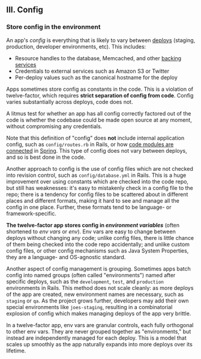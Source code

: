 ## III. Config
### Store config in the environment

An app's *config* is everything that is likely to vary between [deploys](/codebase) (staging, production, developer environments, etc).  This includes:

* Resource handles to the database, Memcached, and other [backing services](/backing-services)
* Credentials to external services such as Amazon S3 or Twitter
* Per-deploy values such as the canonical hostname for the deploy

Apps sometimes store config as constants in the code.  This is a violation of twelve-factor, which requires **strict separation of config from code**.  Config varies substantially across deploys, code does not.

A litmus test for whether an app has all config correctly factored out of the code is whether the codebase could be made open source at any moment, without compromising any credentials.

Note that this definition of "config" does **not** include internal application config, such as `config/routes.rb` in Rails, or how [code modules are connected](http://static.springsource.org/spring/docs/2.5.x/reference/beans.html) in [Spring](http://www.springsource.org/).  This type of config does not vary between deploys, and so is best done in the code.

Another approach to config is the use of config files which are not checked into revision control, such as `config/database.yml` in Rails.  This is a huge improvement over using constants which are checked into the code repo, but still has weaknesses: it's easy to mistakenly check in a config file to the repo; there is a tendency for config files to be scattered about in different places and different formats, making it hard to see and manage all the config in one place.  Further, these formats tend to be language- or framework-specific.

**The twelve-factor app stores config in *environment variables*** (often shortened to *env vars* or *env*).  Env vars are easy to change between deploys without changing any code; unlike config files, there is little chance of them being checked into the code repo accidentally; and unlike custom config files, or other config mechanisms such as Java System Properties, they are a language- and OS-agnostic standard.

Another aspect of config management is grouping.  Sometimes apps batch config into named groups (often called "environments") named after specific deploys, such as the `development`, `test`, and `production` environments in Rails.  This method does not scale cleanly: as more deploys of the app are created, new environment names are necessary, such as `staging` or `qa`.  As the project grows further, developers may add their own special environments like `joes-staging`, resulting in a combinatorial explosion of config which makes managing deploys of the app very brittle.

In a twelve-factor app, env vars are granular controls, each fully orthogonal to other env vars.  They are never grouped together as "environments," but instead are independently managed for each deploy.  This is a model that scales up smoothly as the app naturally expands into more deploys over its lifetime.

